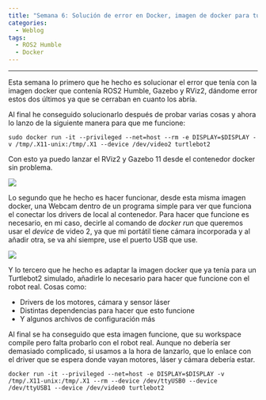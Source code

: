 ```yaml
---
title: "Semana 6: Solución de error en Docker, imagen de docker para turtlebot físico y prueba de WebCam"
categories:
  - Weblog
tags:
  - ROS2 Humble
  - Docker
---
```

 
---

Esta semana lo primero que he hecho es solucionar el error que tenía con la imagen docker que contenía ROS2 Humble, Gazebo y RViz2, dándome error estos dos últimos ya que se cerraban en cuanto los abría.

Al final he conseguido solucionarlo después de probar varias cosas y ahora lo lanzo de la siguiente manera para que me funcione:

```
sudo docker run -it --privileged --net=host --rm -e DISPLAY=$DISPLAY -v /tmp/.X11-unix:/tmp/.X1 --device /dev/video2 turtlebot2
```

Con esto ya puedo lanzar el RViz2 y Gazebo 11 desde el contenedor docker sin problema.

![](https://i.gyazo.com/b5f8bd0796c2b18101d53942331111cb.png)

Lo segundo que he hecho es hacer funcionar, desde esta misma imagen docker, una Webcam dentro de un programa simple para ver que funciona el conectar los drivers de local al contenedor. Para hacer que funcione es necesario, en mi caso, decirle al comando de *docker run* que queremos usar el *device* de video 2, ya que mi portátil tiene cámara incorporada y al añadir otra, se va ahí siempre, use el puerto USB que use.

![](https://i.gyazo.com/09855d63fe729e840336371a747b0ebb.jpg)


Y lo tercero que he hecho es adaptar la imagen docker que ya tenía para un Turtlebot2 simulado, añadirle lo necesario para hacer que funcione con el robot real. Cosas como:

- Drivers de los motores, cámara y sensor láser
- Distintas dependencias para hacer que esto funcione
- Y algunos archivos de configuración más

Al final se ha conseguido que esta imagen funcione, que su workspace compile pero falta probarlo con el robot real. Aunque no debería ser demasiado complicado, si usamos a la hora de lanzarlo, que lo enlace con el driver que se espera donde vayan motores, láser y cámara debería estar.

```
docker run -it --privileged --net=host -e DISPLAY=$DISPLAY -v /tmp/.X11-unix:/tmp/.X1 --rm --device /dev/ttyUSB0 --device /dev/ttyUSB1 --device /dev/video0 turtlebot2
```
